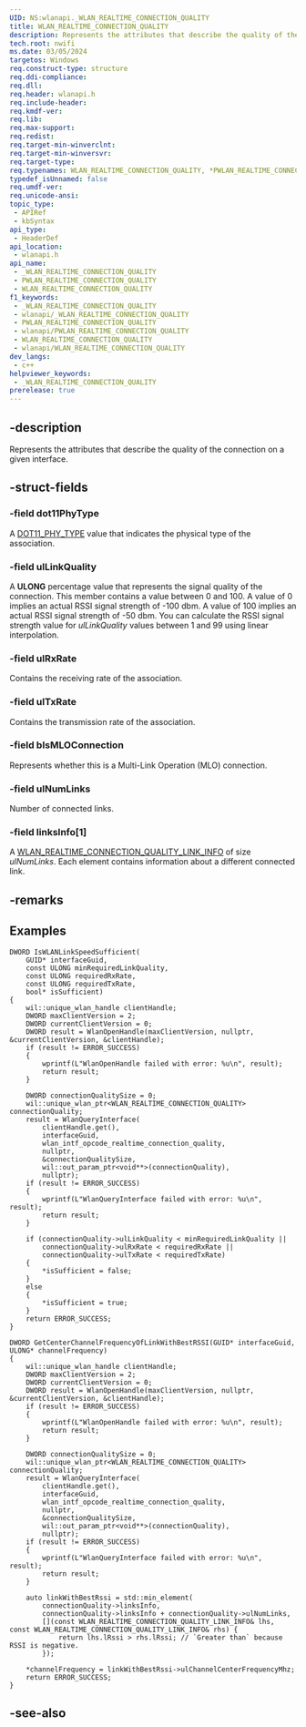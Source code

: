 ```yaml
---
UID: NS:wlanapi._WLAN_REALTIME_CONNECTION_QUALITY
title: WLAN_REALTIME_CONNECTION_QUALITY
description: Represents the attributes that describe the quality of the connection on a given interface.
tech.root: nwifi
ms.date: 03/05/2024
targetos: Windows
req.construct-type: structure
req.ddi-compliance: 
req.dll: 
req.header: wlanapi.h
req.include-header: 
req.kmdf-ver: 
req.lib: 
req.max-support: 
req.redist: 
req.target-min-winverclnt: 
req.target-min-winversvr: 
req.target-type: 
req.typenames: WLAN_REALTIME_CONNECTION_QUALITY, *PWLAN_REALTIME_CONNECTION_QUALITY
typedef_isUnnamed: false
req.umdf-ver: 
req.unicode-ansi: 
topic_type:
 - APIRef
 - kbSyntax
api_type:
 - HeaderDef
api_location:
 - wlanapi.h
api_name:
 - _WLAN_REALTIME_CONNECTION_QUALITY
 - PWLAN_REALTIME_CONNECTION_QUALITY
 - WLAN_REALTIME_CONNECTION_QUALITY
f1_keywords:
 - _WLAN_REALTIME_CONNECTION_QUALITY
 - wlanapi/_WLAN_REALTIME_CONNECTION_QUALITY
 - PWLAN_REALTIME_CONNECTION_QUALITY
 - wlanapi/PWLAN_REALTIME_CONNECTION_QUALITY
 - WLAN_REALTIME_CONNECTION_QUALITY
 - wlanapi/WLAN_REALTIME_CONNECTION_QUALITY
dev_langs:
 - c++
helpviewer_keywords:
 - _WLAN_REALTIME_CONNECTION_QUALITY
prerelease: true
---
```


## -description

Represents the attributes that describe the quality of the connection on a given interface.

## -struct-fields

### -field dot11PhyType

A <a href="/windows/desktop/NativeWiFi/dot11-phy-type">DOT11_PHY_TYPE</a> value that indicates the physical type of the association.

### -field ulLinkQuality

A <b>ULONG</b> percentage value that represents the signal quality of the connection. This member contains a value between 0 and 100. A value of 0 implies an actual RSSI signal strength of -100 dbm. A value of 100 implies an actual RSSI signal strength of -50 dbm. You can calculate the RSSI signal strength value for *ulLinkQuality* values between 1 and 99 using linear interpolation.

### -field ulRxRate

Contains the receiving rate of the association.

### -field ulTxRate

Contains the transmission rate of the association.

### -field bIsMLOConnection

Represents whether this is a Multi-Link Operation (MLO) connection.

### -field ulNumLinks

Number of connected links.

### -field linksInfo[1]

A [WLAN_REALTIME_CONNECTION_QUALITY_LINK_INFO](./ns-wlanapi-wlan_realtime_connection_quality_link_info.md) of size *ulNumLinks*. Each element contains information about a different connected link.

## -remarks

## Examples

```cppwinrt
DWORD IsWLANLinkSpeedSufficient(
    GUID* interfaceGuid,
    const ULONG minRequiredLinkQuality,
    const ULONG requiredRxRate,
    const ULONG requiredTxRate,
    bool* isSufficient)
{
    wil::unique_wlan_handle clientHandle;
    DWORD maxClientVersion = 2;
    DWORD currentClientVersion = 0;
    DWORD result = WlanOpenHandle(maxClientVersion, nullptr, &currentClientVersion, &clientHandle);
    if (result != ERROR_SUCCESS) 
    {
        wprintf(L"WlanOpenHandle failed with error: %u\n", result);
        return result;
    }

    DWORD connectionQualitySize = 0;
    wil::unique_wlan_ptr<WLAN_REALTIME_CONNECTION_QUALITY> connectionQuality;
    result = WlanQueryInterface(
        clientHandle.get(), 
        interfaceGuid,
        wlan_intf_opcode_realtime_connection_quality,
        nullptr,
        &connectionQualitySize,
        wil::out_param_ptr<void**>(connectionQuality),
        nullptr);
    if (result != ERROR_SUCCESS) 
    {
        wprintf(L"WlanQueryInterface failed with error: %u\n", result);
        return result;
    }

    if (connectionQuality->ulLinkQuality < minRequiredLinkQuality || 
        connectionQuality->ulRxRate < requiredRxRate ||
        connectionQuality->ulTxRate < requiredTxRate)
    {
        *isSufficient = false;
    }
    else
    {
        *isSufficient = true;
    }
    return ERROR_SUCCESS;
}

DWORD GetCenterChannelFrequencyOfLinkWithBestRSSI(GUID* interfaceGuid, ULONG* channelFrequency)
{
    wil::unique_wlan_handle clientHandle;
    DWORD maxClientVersion = 2;
    DWORD currentClientVersion = 0;
    DWORD result = WlanOpenHandle(maxClientVersion, nullptr, &currentClientVersion, &clientHandle);
    if (result != ERROR_SUCCESS) 
    {
        wprintf(L"WlanOpenHandle failed with error: %u\n", result);
        return result;
    }

    DWORD connectionQualitySize = 0;
    wil::unique_wlan_ptr<WLAN_REALTIME_CONNECTION_QUALITY> connectionQuality;
    result = WlanQueryInterface(
        clientHandle.get(), 
        interfaceGuid,
        wlan_intf_opcode_realtime_connection_quality,
        nullptr,
        &connectionQualitySize,
        wil::out_param_ptr<void**>(connectionQuality),
        nullptr);
    if (result != ERROR_SUCCESS) 
    {
        wprintf(L"WlanQueryInterface failed with error: %u\n", result);
        return result;
    }

    auto linkWithBestRssi = std::min_element(
        connectionQuality->linksInfo,
        connectionQuality->linksInfo + connectionQuality->ulNumLinks,
        [](const WLAN_REALTIME_CONNECTION_QUALITY_LINK_INFO& lhs, const WLAN_REALTIME_CONNECTION_QUALITY_LINK_INFO& rhs) {
            return lhs.lRssi > rhs.lRssi; // `Greater than` because RSSI is negative.
        });

    *channelFrequency = linkWithBestRssi->ulChannelCenterFrequencyMhz;
    return ERROR_SUCCESS;
}
```

## -see-also
